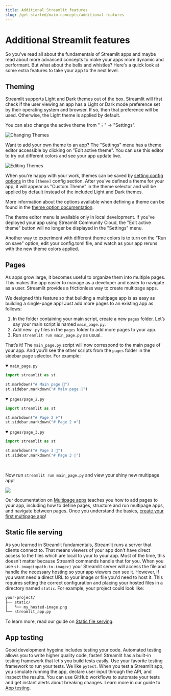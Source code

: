 ```yaml
---
title: Additional Streamlit features
slug: /get-started/main-concepts/additional-features
---
```


# Additional Streamlit features

So you've read all about the fundamentals of Streamlit apps and maybe read about more advanced concepts to make your apps more dynamic and performant. But what about the bells and whistles? Here's a quick look at some extra features to take your app to the next level.

## Theming

Streamlit supports Light and Dark themes out of the box. Streamlit will first
check if the user viewing an app has a Light or Dark mode preference set by
their operating system and browser. If so, then that preference will be used.
Otherwise, the Light theme is applied by default.

You can also change the active theme from "⋮" → "Settings".

![Changing Themes](/images/change_theme.gif)

Want to add your own theme to an app? The "Settings" menu has a theme editor
accessible by clicking on "Edit active theme". You can use this editor to try
out different colors and see your app update live.

![Editing Themes](/images/edit_theme.gif)

When you're happy with your work, themes can be saved by
[setting config options](/library/advanced-features/configuration#set-configuration-options)
in the `[theme]` config section. After you've defined a theme for your app, it
will appear as "Custom Theme" in the theme selector and will be applied by
default instead of the included Light and Dark themes.

More information about the options available when defining a theme can be found
in the [theme option documentation](/library/advanced-features/theming).

<Note>

The theme editor menu is available only in local development. If you've deployed your app using
Streamlit Community Cloud, the "Edit active theme" button will no longer be displayed in the "Settings"
menu.

</Note>

<Tip>

Another way to experiment with different theme colors is to turn on the "Run on save" option, edit
your config.toml file, and watch as your app reruns with the new theme colors applied.

</Tip>

## Pages

As apps grow large, it becomes useful to organize them into multiple pages. This makes the app easier to manage as a developer and easier to navigate as a user. Streamlit provides a frictionless way to create multipage apps.

We designed this feature so that building a multipage app is as easy as building a single-page app! Just add more pages to an existing app as follows:

1. In the folder containing your main script, create a new `pages` folder. Let’s say your main script is named `main_page.py`.
2. Add new `.py` files in the `pages` folder to add more pages to your app.
3. Run `streamlit run main_page.py` as usual.

That’s it! The `main_page.py` script will now correspond to the main page of your app. And you’ll see the other scripts from the `pages` folder in the sidebar page selector. For example:

<details open>
<summary><code>main_page.py</code></summary>

```python
import streamlit as st

st.markdown("# Main page 🎈")
st.sidebar.markdown("# Main page 🎈")
```

</details>

<details open>
<summary><code>pages/page_2.py</code></summary>

```python
import streamlit as st

st.markdown("# Page 2 ❄️")
st.sidebar.markdown("# Page 2 ❄️")
```

</details>

<details open>
<summary><code>pages/page_3.py</code></summary>

```python
import streamlit as st

st.markdown("# Page 3 🎉")
st.sidebar.markdown("# Page 3 🎉")
```

</details>
<br />

Now run `streamlit run main_page.py` and view your shiny new multipage app!

<Image src="/images/mpa-main-concepts.gif" />

Our documentation on [Multipage apps](/get-started/multipage-apps) teaches you how to add pages to your app, including how to define pages, structure and run multipage apps, and navigate between pages. Once you understand the basics, [create your first multipage app](/get-started/multipage-apps/create-a-multipage-app)!

## Static file serving

As you learned in Streamlit fundamentals, Streamlit runs a server that clients connect to. That means viewers of your app don't have direct access to the files which are local to your to your app. Most of the time, this doesn't matter because Streamlt commands handle that for you. When you use `st.image(<path-to-image>)` your Streamlit server will access the file and handle the necessary hosting so your app viewers can see it. However, if you want need a direct URL to your image or file you'd need to host it. This requires setting the correct configuration and placing your hosted files in a directory named `static`. For example, your project could look like:

```bash
your-project/
├── static/
│   └── my_hosted-image.png
└── streamlit_app.py
```

To learn more, read our guide on [Static file serving](/library/advanced-features/static-file-serving).

## App testing

Good development hygeine includes testing your code. Automated testing allows you to write higher quality code, faster! Streamlit has a built-in testing framework that let's you build tests easily. Use your favorite testing framework to run your tests. We like `pytest`. When you test a Streamlit app, you simulate running the app, declare user input through the API, and inspect the results. You can use GitHub workflows to automate your tests and get instant alerts about breaking changes. Learn more in our guide to [App testing](/library/advanced-features/app-testing).
